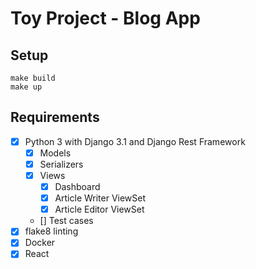 # Toy Project - Blog App

## Setup

```shell
make build
make up
```

## Requirements

* [x] Python 3 with Django 3.1 and Django Rest Framework
    * [x] Models
    * [x] Serializers
    * [x] Views
        * [x] Dashboard
        * [x] Article Writer ViewSet
        * [x] Article Editor ViewSet
    * [] Test cases
* [x] flake8 linting
* [x] Docker
* [x] React